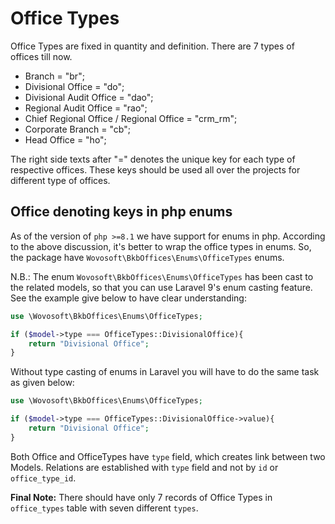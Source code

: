 # Office Types

Office Types are fixed in quantity and definition. There are 7 types of offices till now.

- Branch = "br";
- Divisional Office = "do";
- Divisional Audit Office = "dao";
- Regional Audit Office = "rao";
- Chief Regional Office / Regional Office = "crm_rm";
- Corporate Branch = "cb";
- Head Office = "ho";

The right side texts after "=" denotes the unique key for each type of respective offices. These keys should be used all
over the projects for different type of offices.

## Office denoting keys in php enums

As of the version of `php >=8.1` we have support for enums in php. According to the above discussion, it's better to
wrap
the office types in enums. So, the package have `Wovosoft\BkbOffices\Enums\OfficeTypes` enums.

N.B.: The enum `Wovosoft\BkbOffices\Enums\OfficeTypes` has been cast to the related models, so that you can use Laravel
9's enum casting feature. See the example give below to have clear understanding:

```php
use \Wovosoft\BkbOffices\Enums\OfficeTypes;

if ($model->type === OfficeTypes::DivisionalOffice){
    return "Divisional Office";
}
```

Without type casting of enums in Laravel you will have to do the same task as given below:

```php
use \Wovosoft\BkbOffices\Enums\OfficeTypes;

if ($model->type === OfficeTypes::DivisionalOffice->value){
    return "Divisional Office";
}
```

Both Office and OfficeTypes have `type` field, which creates link between two Models.
Relations are established with `type` field and not by `id` or `office_type_id`.

**Final Note:** There should have only 7 records of Office Types in `office_types` table with seven different `types`.

